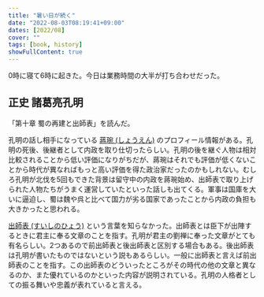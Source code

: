 ```yaml
---
title: "暑い日が続く"
date: "2022-08-03T08:19:41+09:00"
dates: [2022/08]
cover: ""
tags: [book, history]
showFullContent: true
---
```


0時に寝て6時に起きた。今日は業務時間の大半が打ち合わせだった。

## 正史 諸葛亮孔明

「第十章 蜀の再建と出師表」を読んだ。

孔明の話し相手になっている [蔣琬 (しょうえん)](https://ja.wikipedia.org/wiki/%E8%94%A3%E7%90%AC) のプロフィール情報がある。孔明の死後、後継者として内政を取り仕切ったらしい。孔明の後を継ぐ人物は相対比較されることから低い評価になりがちだが、蔣琬はそれでも評価が低くないことから時代が異なればもっと高い評価を得た政治家だったのかもしれない。むしろ孔明が北伐を5回もできた背景は留守中の内政を蔣琬始め、出師表で取り上げられた人物たちがうまく運営していたといった話しも出てくる。軍事は国庫を大いに逼迫し、蜀は魏や呉と比べて国力が劣る国家であったことから内政の負担も大きかったと思われる。

[出師表 (すいしのひょう)](https://ja.wikipedia.org/wiki/%E5%87%BA%E5%B8%AB%E8%A1%A8) という言葉を知らなかった。出師表とは臣下が出陣するときに君主に奉る文章のことを指す。孔明が君主の劉禅に奉った文章がとても有名らしい。2つあるので前出師表と後出師表と区別する場合もある。後出師表は孔明が書いたものではないという説もあるらしい。一般に出師表と言えば前出師表のことを指す。この出師表のどういったところがその時代の他の文章と異なるのか、また優れているのかといった内容が説明されている。孔明の人格者としての振る舞いや忠義が表れていると言える。
